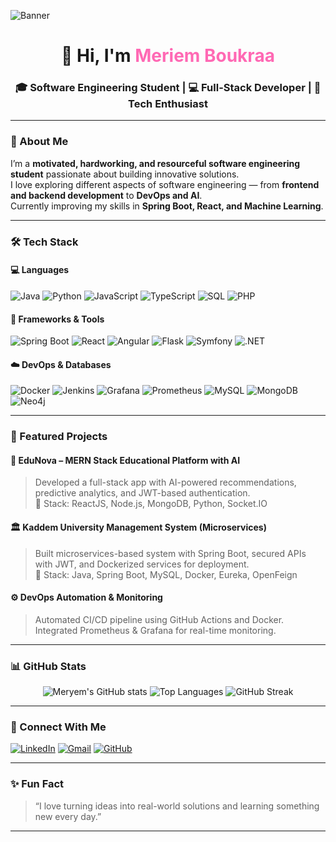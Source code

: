 <!-- Banner -->
![Banner](https://github.com/meryemboukraa/meryemboukraa/blob/main/banner.png)

<h1 align="center">👋 Hi, I'm <span style="color:#ff69b4;">Meriem Boukraa</span></h1>
<h3 align="center">🎓 Software Engineering Student | 💻 Full-Stack Developer | 🌸 Tech Enthusiast</h3>

---

### 💫 About Me  
I’m a **motivated, hardworking, and resourceful software engineering student** passionate about building innovative solutions.  
I love exploring different aspects of software engineering — from **frontend and backend development** to **DevOps and AI**.  
Currently improving my skills in **Spring Boot, React, and Machine Learning**.  

---

### 🛠️ Tech Stack  

#### 💻 Languages  
![Java](https://img.shields.io/badge/Java-orange?style=for-the-badge&logo=openjdk&logoColor=white)
![Python](https://img.shields.io/badge/Python-3776AB?style=for-the-badge&logo=python&logoColor=white)
![JavaScript](https://img.shields.io/badge/JavaScript-F7DF1E?style=for-the-badge&logo=javascript&logoColor=black)
![TypeScript](https://img.shields.io/badge/TypeScript-007ACC?style=for-the-badge&logo=typescript&logoColor=white)
![SQL](https://img.shields.io/badge/SQL-336791?style=for-the-badge&logo=postgresql&logoColor=white)
![PHP](https://img.shields.io/badge/PHP-777BB4?style=for-the-badge&logo=php&logoColor=white)

#### 🧩 Frameworks & Tools  
![Spring Boot](https://img.shields.io/badge/Spring%20Boot-6DB33F?style=for-the-badge&logo=springboot&logoColor=white)
![React](https://img.shields.io/badge/React-61DAFB?style=for-the-badge&logo=react&logoColor=black)
![Angular](https://img.shields.io/badge/Angular-DD0031?style=for-the-badge&logo=angular&logoColor=white)
![Flask](https://img.shields.io/badge/Flask-000000?style=for-the-badge&logo=flask&logoColor=white)
![Symfony](https://img.shields.io/badge/Symfony-000000?style=for-the-badge&logo=symfony&logoColor=white)
![.NET](https://img.shields.io/badge/.NET-512BD4?style=for-the-badge&logo=dotnet&logoColor=white)

#### ☁️ DevOps & Databases  
![Docker](https://img.shields.io/badge/Docker-2496ED?style=for-the-badge&logo=docker&logoColor=white)
![Jenkins](https://img.shields.io/badge/Jenkins-D24939?style=for-the-badge&logo=jenkins&logoColor=white)
![Grafana](https://img.shields.io/badge/Grafana-F46800?style=for-the-badge&logo=grafana&logoColor=white)
![Prometheus](https://img.shields.io/badge/Prometheus-E6522C?style=for-the-badge&logo=prometheus&logoColor=white)
![MySQL](https://img.shields.io/badge/MySQL-005C84?style=for-the-badge&logo=mysql&logoColor=white)
![MongoDB](https://img.shields.io/badge/MongoDB-4EA94B?style=for-the-badge&logo=mongodb&logoColor=white)
![Neo4j](https://img.shields.io/badge/Neo4j-018BFF?style=for-the-badge&logo=neo4j&logoColor=white)

---

### 🚀 Featured Projects  

#### 🧠 EduNova – MERN Stack Educational Platform with AI  
> Developed a full-stack app with AI-powered recommendations, predictive analytics, and JWT-based authentication.  
> 🧩 Stack: ReactJS, Node.js, MongoDB, Python, Socket.IO  

#### 🏛 Kaddem University Management System (Microservices)  
> Built microservices-based system with Spring Boot, secured APIs with JWT, and Dockerized services for deployment.  
> 🧩 Stack: Java, Spring Boot, MySQL, Docker, Eureka, OpenFeign  

#### ⚙️ DevOps Automation & Monitoring  
> Automated CI/CD pipeline using GitHub Actions and Docker. Integrated Prometheus & Grafana for real-time monitoring.  

---

### 📊 GitHub Stats  

<div align="center">

![Meryem's GitHub stats](https://github-readme-stats.vercel.app/api?username=meryemboukraa&show_icons=true&theme=rose_pine)
![Top Languages](https://github-readme-stats.vercel.app/api/top-langs/?username=meryemboukraa&layout=compact&theme=rose_pine)
![GitHub Streak](https://github-readme-streak-stats.herokuapp.com/?user=meryemboukraa&theme=rose_pine)

</div>

---

### 🌸 Connect With Me  

[![LinkedIn](https://img.shields.io/badge/LinkedIn-Meriem%20Boukraa-blue?style=for-the-badge&logo=linkedin&logoColor=white)]([https://www.linkedin.com/in/meriemboukraa/](https://www.linkedin.com/in/meriem-boukraa-30a3aa222/))
[![Gmail](https://img.shields.io/badge/Gmail-meryem.boukraa@esprit.tn-red?style=for-the-badge&logo=gmail&logoColor=white)](mailto:meryem.boukraa@esprit.tn)
[![GitHub](https://img.shields.io/badge/GitHub-meryemboukraa-black?style=for-the-badge&logo=github&logoColor=white)]([https://github.com/meryemboukraa](https://github.com/MeriemBoukraa))

---

### ✨ Fun Fact  
> “I love turning ideas into real-world solutions and learning something new every day.”

---
